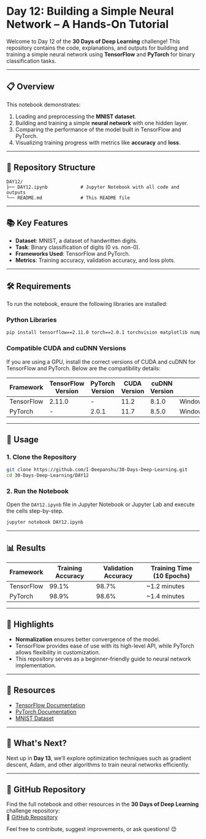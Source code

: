 # **Day 12: Building a Simple Neural Network – A Hands-On Tutorial**

Welcome to Day 12 of the **30 Days of Deep Learning** challenge! This repository contains the code, explanations, and outputs for building and training a simple neural network using **TensorFlow** and **PyTorch** for binary classification tasks.

---

## **📋 Overview**
This notebook demonstrates:
1. Loading and preprocessing the **MNIST dataset**.
2. Building and training a simple **neural network** with one hidden layer.
3. Comparing the performance of the model built in TensorFlow and PyTorch.
4. Visualizing training progress with metrics like **accuracy** and **loss**.

---

## **📂 Repository Structure**
```
DAY12/
├── DAY12.ipynb            # Jupyter Notebook with all code and outputs
└── README.md              # This README file
```

---

## **📚 Key Features**
- **Dataset**: MNIST, a dataset of handwritten digits.
- **Task**: Binary classification of digits (0 vs. non-0).
- **Frameworks Used**: TensorFlow and PyTorch.
- **Metrics**: Training accuracy, validation accuracy, and loss plots.

---

## **🛠️ Requirements**
To run the notebook, ensure the following libraries are installed:

### **Python Libraries**
```bash
pip install tensorflow==2.11.0 torch==2.0.1 torchvision matplotlib numpy
```

### **Compatible CUDA and cuDNN Versions**
If you are using a GPU, install the correct versions of CUDA and cuDNN for TensorFlow and PyTorch. Below are the compatibility details:

| Framework      | TensorFlow Version | PyTorch Version | CUDA Version | cuDNN Version | OS           |
|-----------------|--------------------|------------------|--------------|---------------|--------------|
| TensorFlow      | 2.11.0            | -                | 11.2         | 8.1.0         | Windows/Linux/MacOS |
| PyTorch         | -                 | 2.0.1            | 11.7         | 8.5.0         | Windows/Linux/MacOS |

---

## **📖 Usage**
### 1. Clone the Repository
```bash
git clone https://github.com/I-Deepanshu/30-Days-Deep-Learning.git
cd 30-Days-Deep-Learning/DAY12
```

### 2. Run the Notebook
Open the `DAY12.ipynb` file in Jupyter Notebook or Jupyter Lab and execute the cells step-by-step.

```bash
jupyter notebook DAY12.ipynb
```

---

## **📊 Results**
| Framework       | Training Accuracy | Validation Accuracy | Training Time (10 Epochs) |
|------------------|-------------------|----------------------|---------------------------|
| TensorFlow       | 99.1%            | 98.7%               | ~1.2 minutes              |
| PyTorch          | 98.9%            | 98.6%               | ~1.4 minutes              |


---

## **📌 Highlights**
- **Normalization** ensures better convergence of the model.
- TensorFlow provides ease of use with its high-level API, while PyTorch allows flexibility in customization.
- This repository serves as a beginner-friendly guide to neural network implementation.

---

## **🌟 Resources**
- [TensorFlow Documentation](https://www.tensorflow.org/)
- [PyTorch Documentation](https://pytorch.org/)
- [MNIST Dataset](http://yann.lecun.com/exdb/mnist/)

---

## **📅 What's Next?**
Next up in **Day 13**, we’ll explore optimization techniques such as gradient descent, Adam, and other algorithms to train neural networks efficiently.

---

## **📂 GitHub Repository**
Find the full notebook and other resources in the **30 Days of Deep Learning** challenge repository:  
🔗 [GitHub Repository](https://github.com/I-Deepanshu/30-Days-Deep-Learning/tree/main/DAY12)

Feel free to contribute, suggest improvements, or ask questions! 😊
